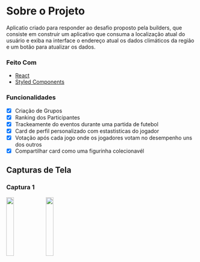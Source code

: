 # **Sobre o Projeto**

Aplicatio criado para responder ao desafio proposto pela builders, que consiste em construir um aplicativo que consuma a localização atual do usuário e exiba na interface o endereço atual os dados climáticos da região e um botão para atualizar os dados.

### **Feito Com**

- [React](https://react.dev/)
- [Styled Components](https://styled-components.com)

### **Funcionalidades**

- [x] Criação de Grupos
- [x] Ranking dos Participantes
- [x] Trackeamente do eventos durante uma partida de futebol
- [x] Card de perfil personalizado com estastisticas do jogador
- [x] Votação após cada jogo onde os jogadores votam no desempenho uns dos outros
- [x] Compartilhar card como uma figurinha colecionavél

## **Capturas de Tela**

### **Captura 1**

<img src="./src/assets/screenshots/screenshot1.jpeg" width="20%" height="20%">   <img src="./src/assets/screenshots/screenshot2.jpg" width="20%" height="20%">
